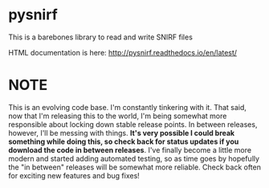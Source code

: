pysnirf
=======================
This is a barebones library to read and write SNIRF files

HTML documentation is here: http://pysnirf.readthedocs.io/en/latest/

NOTE
====
This is an evolving code base.  I'm constantly tinkering with it.  That said,
now that I'm releasing this to the world, I'm being somewhat more responsible
about locking down stable release points.  In between releases, however, I'll
be messing with things. **It's very possible
I could break something while doing this, so check back for status updates
if you download the code in between releases**.  I've finally become a little
more modern and started adding
automated testing, so as time goes by hopefully the "in between" releases will
be somewhat more reliable.  Check back often for exciting new features and bug
fixes!
